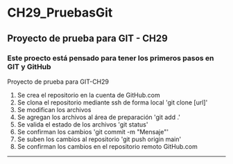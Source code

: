 # CH29_PruebasGit
## Proyecto de prueba para GIT - CH29

### Este proecto está pensado para tener los primeros pasos en GIT y GitHub
Proyecto de prueba para GIT-CH29
1. Se crea el repositorio en la cuenta de GitHub.com
2. Se clona el repositorio mediante ssh de forma local 'git clone [url]'
3. Se modifican los archivos 
4. Se agregan los archivos al área de preparación 'git add .'
5. Se valida el estado de los archivos 'git status'
6. Se confirman los cambios 'git commit -m "Mensaje"'
7. Se suben los cambios al repositorio 'git push origin main'
8. Se confirman los cambios en el repositorio remoto GitHub.com


---
